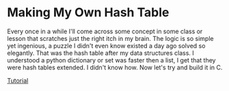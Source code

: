 # Making My Own Hash Table 
Every once in a while I'll come across some concept in some class or lesson that scratches just the right itch in my brain. The logic is so simple yet ingenious, a puzzle I didn't even know existed a day ago solved so elegantly. That was the hash table after my data structures class. I understood a python dictionary or set was faster then a list, I get that they were hash tables extended. I didn't know how. Now let's try and build it in C.


[Tutorial](https://github.com/jamesroutley/write-a-hash-table)
